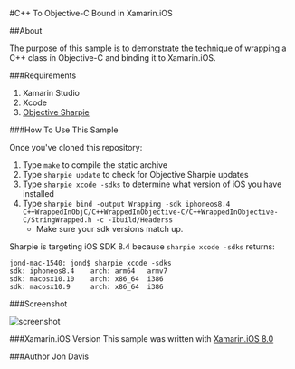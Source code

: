 #C++ To Objective-C Bound in Xamarin.iOS

##About

The purpose of this sample is to demonstrate the technique of wrapping a C++ class in Objective-C and binding it to Xamarin.iOS.

###Requirements
1. Xamarin Studio
2. Xcode
3. [Objective Sharpie](https://files.xamarin.com/~abock/ObjectiveSharpie/latest)


###How To Use This Sample

Once you've cloned this repository:


1. Type ```make``` to compile the static archive
2. Type ```sharpie update``` to check for Objective Sharpie updates
3. Type ```sharpie xcode -sdks``` to determine what version of iOS you have installed
4. Type ```sharpie bind -output Wrapping -sdk iphoneos8.4 C++WrappedInObjC/C++WrappedInObjective-C/C++WrappedInObjective-C/StringWrapped.h -c -Ibuild/Headerss```
     * Make sure your sdk versions match up.

Sharpie is targeting iOS SDK 8.4 because ```sharpie xcode -sdks``` returns:

    jond-mac-1540: jond$ sharpie xcode -sdks
    sdk: iphoneos8.4    arch: arm64   armv7
    sdk: macosx10.10    arch: x86_64  i386
    sdk: macosx10.9     arch: x86_64  i386

###Screenshot

![screenshot](https://github.com/xamarin/customer-success/blob/master/samples/Xamarin.iOS/CppToXamarin/Screenshot/1.png "Xamarin.iOS Screenshot")

###Xamarin.iOS Version
This sample was written with [Xamarin.iOS 8.0](http://xamarin.com/platform)

###Author
Jon Davis